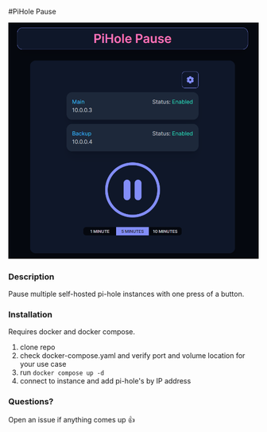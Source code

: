 #PiHole Pause

![Alt text](image.png)

### Description

Pause multiple self-hosted pi-hole instances with one press of a button.

### Installation

Requires docker and docker compose.

1. clone repo
2. check docker-compose.yaml and verify port and volume location for your use case
3. run `docker compose up -d`
4. connect to instance and add pi-hole's by IP address

### Questions?

Open an issue if anything comes up 👍
